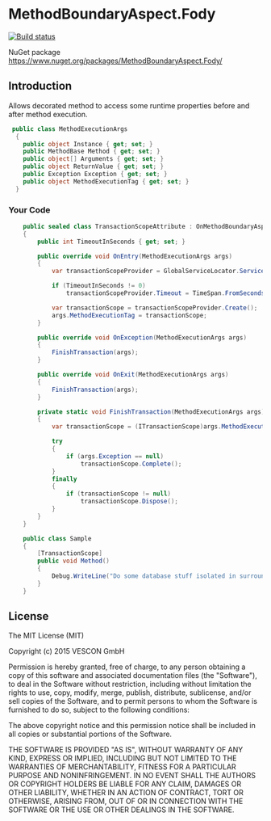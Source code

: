 # MethodBoundaryAspect.Fody

[![Build status](https://ci.appveyor.com/api/projects/status/983caboro9uy91m9?svg=true)](https://ci.appveyor.com/project/marcells/methodboundaryaspect-fody)

NuGet package https://www.nuget.org/packages/MethodBoundaryAspect.Fody/

## Introduction
Allows decorated method to access some runtime properties before and after method execution.
```csharp
 public class MethodExecutionArgs
  {
    public object Instance { get; set; }
    public MethodBase Method { get; set; }
    public object[] Arguments { get; set; }
    public object ReturnValue { get; set; }
    public Exception Exception { get; set; }
    public object MethodExecutionTag { get; set; }
  }
```
### Your Code

```csharp
	public sealed class TransactionScopeAttribute : OnMethodBoundaryAspect
    {
        public int TimeoutInSeconds { get; set; }

        public override void OnEntry(MethodExecutionArgs args)
        {
            var transactionScopeProvider = GlobalServiceLocator.ServiceLocator.GetInstance<ITransactionScopeProvider>();

            if (TimeoutInSeconds != 0)
                transactionScopeProvider.Timeout = TimeSpan.FromSeconds(TimeoutInSeconds);

            var transactionScope = transactionScopeProvider.Create();
            args.MethodExecutionTag = transactionScope;
        }

        public override void OnException(MethodExecutionArgs args)
        {
            FinishTransaction(args);
        }

        public override void OnExit(MethodExecutionArgs args)
        {
            FinishTransaction(args);
        }

        private static void FinishTransaction(MethodExecutionArgs args)
        {
            var transactionScope = (ITransactionScope)args.MethodExecutionTag;

            try
            {
                if (args.Exception == null)
                    transactionScope.Complete();
            }
            finally
            {
                if (transactionScope != null)
                    transactionScope.Dispose();
            }
        }
    }

	public class Sample
	{
		[TransactionScope]
		public void Method()
		{
		    Debug.WriteLine("Do some database stuff isolated in surrounding transaction");
		}
	}
```

License
-------

The MIT License (MIT)

Copyright (c) 2015 VESCON GmbH

Permission is hereby granted, free of charge, to any person obtaining a copy
of this software and associated documentation files (the "Software"), to deal
in the Software without restriction, including without limitation the rights
to use, copy, modify, merge, publish, distribute, sublicense, and/or sell
copies of the Software, and to permit persons to whom the Software is
furnished to do so, subject to the following conditions:

The above copyright notice and this permission notice shall be included in
all copies or substantial portions of the Software.

THE SOFTWARE IS PROVIDED "AS IS", WITHOUT WARRANTY OF ANY KIND, EXPRESS OR
IMPLIED, INCLUDING BUT NOT LIMITED TO THE WARRANTIES OF MERCHANTABILITY,
FITNESS FOR A PARTICULAR PURPOSE AND NONINFRINGEMENT. IN NO EVENT SHALL THE
AUTHORS OR COPYRIGHT HOLDERS BE LIABLE FOR ANY CLAIM, DAMAGES OR OTHER
LIABILITY, WHETHER IN AN ACTION OF CONTRACT, TORT OR OTHERWISE, ARISING FROM,
OUT OF OR IN CONNECTION WITH THE SOFTWARE OR THE USE OR OTHER DEALINGS IN
THE SOFTWARE.
